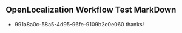 ## OpenLocalization Workflow Test MarkDown
* 991a8a0c-58a5-4d95-96fe-9109b2c0e060 thanks!

<!--HONumber=Jul16_HO5-->


